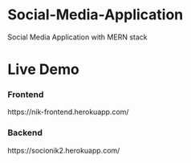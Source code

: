 # Social-Media-Application
Social Media Application with MERN stack

# Live Demo
 <h3> Frontend </h3>  https://nik-frontend.herokuapp.com/
 <h3> Backend  </h3>  https://socionik2.herokuapp.com/ 

